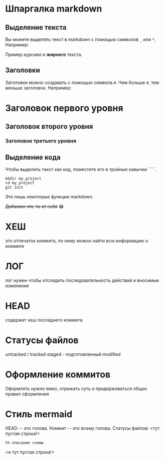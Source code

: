 # Шпаргалка markdown

## Выделение текста

Вы можете выделять текст в markdown с помощью символов `_` или `*`. Например:

Пример _курсива_ и **жирного** текста.

## Заголовки

Заголовки можно создавать с помощью символа `#`. Чем больше `#`, тем меньше заголовок. Например:

# Заголовок первого уровня
## Заголовок второго уровня
### Заголовок третьего уровня

## Выделение кода

Чтобы выделить текст как код, поместите его в тройные кавычки `````. 

```
mkdir my_project
cd my_project
git init
```
Это лишь некоторые функции markdown.


~~Добаляю что-то от себя~~  :joy:



# ХЕШ

это отпечаток коммита, по нему можно найти всю информацию о коммите

# ЛОГ

лог нужен чтобы отследить последовательность действий и вносимые изменения

# HEAD

содержит хеш последнего коммита

# Статусы файлов

untracked / tracked
staged - подготовленный
modified

# Оформление коммитов

Оформлять нужно емко, отражать суть и придерживаться общих правил оформления

# Стиль mermaid

HEAD -- это голова.
Коммит -- это всему голова.
Статусы файлов:
<тут пустая строка!>


```mermaid
%% описание схемы
```

<и тут пустая строка!> 
